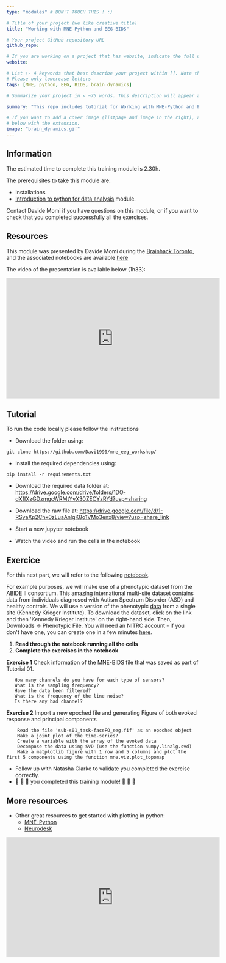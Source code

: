 ```yaml
---
type: "modules" # DON'T TOUCH THIS ! :)

# Title of your project (we like creative title)
title: "Working with MNE-Python and EEG-BIDS"

# Your project GitHub repository URL
github_repo:

# If you are working on a project that has website, indicate the full url including "https://" below or leave it empty.
website:

# List +- 4 keywords that best describe your project within []. Note that the project summary also involves a number of key words. Those are listed on top of the [github repository](https://github.com/PSY6983-2021/project_template), click `manage topics`.
# Please only lowercase letters
tags: [MNE, python, EEG, BIDS, brain dynamics]

# Summarize your project in < ~75 words. This description will appear at the top of your page and on the list page with other projects..

summary: "This repo includes tutorial for Working with MNE-Python and EEG-BIDS."

# If you want to add a cover image (listpage and image in the right), add it to your directory and indicate the name
# below with the extension.
image: "brain_dynamics.gif"
---
```

<!-- This is an html comment and this won't appear in the rendered page. You are now editing the "content" area, the core of your description. Everything that you can do in markdown is allowed below. We added a couple of comments to guide your through documenting your progress. -->

## Information

The estimated time to complete this training module is 2.30h.

The prerequisites to take this module are:
 * Installations
 * [Introduction to python for data analysis](https://psy6983.brainhackmtl.org/modules/python_data_analysis/) module.

Contact Davide Momi if you have questions on this module, or if you want to check that you completed successfully all the exercises.


## Resources
This module was presented by Davide Momi during the [Brainhack Toronto](https://brainhackto.github.io/global-toronto-12-2022/), and the associated notebooks are available [here](https://github.com/Davi1990/mne_eeg_workshop)

The video of the presentation is available below (1h33):
<iframe width="560" height="315" src="https://www.youtube.com/embed/du1XezR246w" title="YouTube video player" frameborder="0" allow="accelerometer; autoplay; clipboard-write; encrypted-media; gyroscope; picture-in-picture; web-share" allowfullscreen></iframe>

## Tutorial
To run the code locally please follow the instructions
 * Download the folder using:
```
git clone https://github.com/Davi1990/mne_eeg_workshop/
```

 * Install the required dependencies using:
```
pip install -r requirements.txt
```

 * Download the required data folder at: https://drive.google.com/drive/folders/1DO-dXfIXzGDzmgcWRMtYvX30ZECYzRYd?usp=sharing

 * Download the raw file at: https://drive.google.com/file/d/1-RSyaXp2Chx0zLuaAnlgK8o1VMo3enx8/view?usp=share_link

 * Start a new jupyter notebook
 * Watch the video and  run the cells in the notebook

## Exercice

For this next part, we will refer to the following [notebook](https://github.com/brainhackorg/school/blob/master/content/en/modules/python_visualization/python_visualization_intro_rmv_answ.ipynb).

For example purposes, we will make use of a phenotypic dataset from the ABIDE II consortium. This amazing international multi-site dataset contains data from individuals diagnosed with Autism Spectrum Disorder (ASD) and healthy controls. We will use a version of the phenotypic  [data](http://fcon_1000.projects.nitrc.org/indi/abide/abide_II.html) from a single site (Kennedy Krieger Institute). To download the dataset, click on the link and then 'Kennedy Krieger Institute' on the right-hand side. Then, Downloads -> Phenotypic File. You will need an NITRC account - if you don't have one, you can create one in a few minutes [here](https://www.nitrc.org/account/register.php).

1. **Read through the notebook running all the cells**
2. **Complete the exercises in the notebook**

**Exercise 1** Check information of the MNE-BIDS file that was saved as part of Tutorial 01.

       How many channels do you have for each type of sensors?
       What is the sampling frequency?
       Have the data been filtered?
       What is the frequency of the line noise?
       Is there any bad channel?

**Exercise 2** Import a new epoched file and generating Figure of both evoked response and principal components

        Read the file 'sub-s01_task-faceFO_eeg.fif' as an epoched object
        Make a joint plot of the time-series?
        Create a variable with the array of the evoked data
        Decompose the data using SVD (use the function numpy.linalg.svd)
        Make a matplotlib figure with 1 row and 5 columns and plot the first 5 components using the function mne.viz.plot_topomap


 * Follow up with Natasha Clarke to validate you completed the exercise correctly.
 * :tada: :tada: :tada: you completed this training module! :tada: :tada: :tada:


 ## More resources

 - Other great resources to get started with plotting in python:
    -  [MNE-Python](https://mne.tools/stable/auto_tutorials/index.html)
    -  [Neurodesk](https://www.neurodesk.org/tutorials/electrophysiology/eeg_mne-python/)

 <iframe width="560" height="315" src="https://www.youtube.com/embed/MYcCRhEb5Ic" title="YouTube video player" frameborder="0" allow="accelerometer; autoplay; clipboard-write; encrypted-media; gyroscope; picture-in-picture; web-share" allowfullscreen></iframe>
